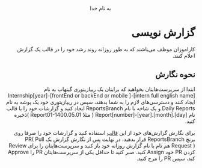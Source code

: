 <div dir=rtl align="center">
به نام خدا
</div>
<div dir="rtl" align="right">

# گزارش نویسی
  
کاراموزان موظف می‌باشند که به طور روزانه روند رشد خود را در قالب یک گزارش اعلام کنند.

## نحوه نگارش
  
  ابتدا از سرپرست‌هایتان بخواهید که برایتان یک ریپازیتوری گیتهاب به نام Internship[year]-[frontEnd or backEnd or mobile ]-[intern full english name] ایجاد کنند و دسترسی‌های لازم را به شما بدهند، سپس در ریپازیتوری خود یک پوشه به نام Daily Reports  و یک شاخه با نام ReportsBranch ایجاد کنید و گزارشات خود را با قالب نام Report[number]-[year].[month].[day] ( مثلا Report01-1400.05.01 )ذخیره کنید.
  
  برای نگارش گزارش‌های خود از این [قالب](https://github.com/MARS-JSU/Internship-Documents/blob/General-Phases/General%20Docs/Phase02-Report/ReportTemplate.md) استفاده کنید و گزارشات خود را صرفا روی برنچ ReportsBranch قرار بدهید، در نهایت پس از نگارش گزارش یک PR( Pull Request ) هم نام با نام گزارش روزانه خود باز کنید و سرپرست‌هایتان را برای Review کردن PR خود Assign کنید. صبر کنید تا حداقل یکی از سرپرست‌هایتان PR را Approve کند، سپس PR را مرج کنید.
</div>
